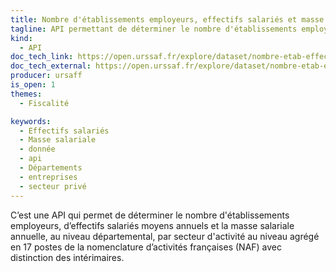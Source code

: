 ```yaml
---
title: Nombre d'établissements employeurs, effectifs salariés et masse salariale du secteur privé, par département x secteur NA17i (1998-2020)
tagline: API permettant de déterminer le nombre d'établissements employeurs, d’effectifs salariés moyens annuels et la masse salariale annuelle, au niveau départemental
kind:
  - API
doc_tech_link: https://open.urssaf.fr/explore/dataset/nombre-etab-effectifs-salaries-et-masse-salariale-secteur-prive-dep-x-na17i/api/
doc_tech_external: https://open.urssaf.fr/explore/dataset/nombre-etab-effectifs-salaries-et-masse-salariale-secteur-prive-dep-x-na17i/api/
producer: ursaff
is_open: 1
themes:
  - Fiscalité

keywords:
  - Effectifs salariés
  - Masse salariale
  - donnée
  - api
  - Départements
  - entreprises
  - secteur privé
---
```


C’est une API qui permet de déterminer le nombre d'établissements employeurs, d’effectifs salariés moyens annuels et la masse salariale annuelle, au niveau départemental, par secteur d'activité au niveau agrégé en 17 postes de la nomenclature d’activités françaises (NAF) avec distinction des intérimaires.
